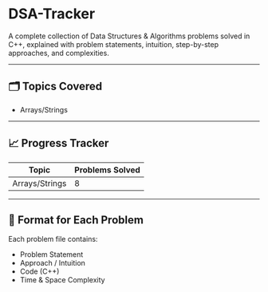 # DSA-Tracker
A complete collection of Data Structures &amp; Algorithms problems solved in C++, explained with problem statements, intuition, step-by-step approaches, and complexities.

---

## 🗂️ Topics Covered
- Arrays/Strings
  
---

## 📈 Progress Tracker
| Topic | Problems Solved |
|--------|-----------------|
| Arrays/Strings | 8 |

---

## 🧩 Format for Each Problem
Each problem file contains:
- Problem Statement
- Approach / Intuition
- Code (C++)
- Time & Space Complexity
